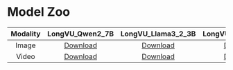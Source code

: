 # Model Zoo

| Modality | LongVU_Qwen2_7B | LongVU_Llama3_2_3B | LongVU_Llama3_2_1B
:--------------------------:| :--------------------------:|:--------------------------: |:--------------------------:
| Image | [Download](https://huggingface.co/Vision-CAIR/LongVU_Qwen2_7B_img) | [Download](https://huggingface.co/Vision-CAIR/LongVU_Llama3_2_3B_img) | [Download](https://huggingface.co/Vision-CAIR/LongVU_Llama3_2_1B_img) |
| Video | [Download](https://huggingface.co/Vision-CAIR/LongVU_Qwen2_7B) | [Download](https://huggingface.co/Vision-CAIR/LongVU_Llama3_2_3B) | [Download](https://huggingface.co/Vision-CAIR/LongVU_Llama3_2_1B) |
